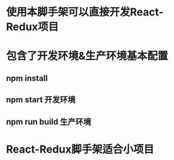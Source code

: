 #  使用本脚手架可以直接开发React-Redux项目
#  包含了开发环境&生产环境基本配置
##  npm install
##  npm start 开发环境
##  npm run build 生产环境
#  React-Redux脚手架适合小项目
